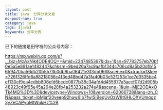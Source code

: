 ```yaml
---
layout: post
title: java  分库分表文章
no-post-nav: true
category: java
tags: [java]
keywords: 分库分表
---
```

已下的链接是田守枝的公众号内容：


https://mp.weixin.qq.com/s?__biz=MzAxNjk4ODE4OQ==&mid=2247485397&idx=1&sn=97783757eb70bf0e5a5e891ae1482447&chksm=9bed26a7ac9aafb1344c706cd8a5b20d1b15659470ba56db20b5573b0db9ba06421e3f3db066&scene=0&xtrack=1&key=726f326ffd6a88218056c4f3ed48bd47a3fa40b03c52f253c1ce7d3535bc4ef130ef9ea4cdbb806efd6bcdc0877b38c34afd4d455677a5aecf07d2d905b48923c49f95e45a294e28fb4a253232a274e4&ascene=1&uin=MjE2ODAxOTk4MQ%3D%3D&devicetype=Windows+10&version=62060728&lang=zh_CN&pass_ticket=ibMjaf20yeep92huw6Ib7fwlSIBeqUyOzW8tGHLOXVUmqgz3yZeCAPybMtWukHz%2B